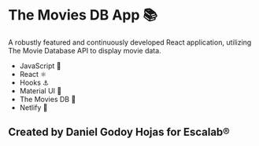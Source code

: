 # The Movies DB App 📚

A robustly featured and continuously developed React application, utilizing The Movie Database API to display movie data.

-   JavaScript 📐
-   React ⚛️
-   Hooks ⚓
-   Material UI 🔳
-   The Movies DB 📕
-   Netlify 🚀

## Created by Daniel Godoy Hojas for Escalab®
